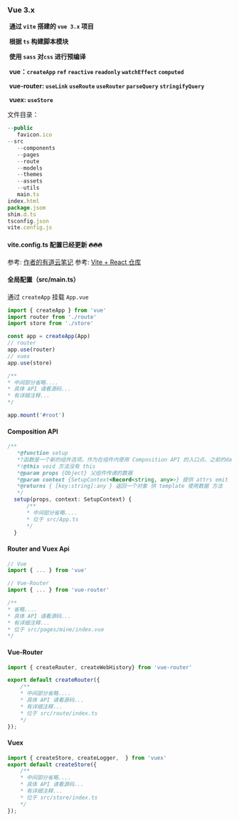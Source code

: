 ### Vue 3.x



​	**通过 `vite` 搭建的 `vue 3.x` 项目**

​	**根据 `ts` 构建脚本模块**

​    **使用 `sass` 对`css` 进行预编译**

​    **vue：`createApp` `ref` `reactive` `readonly` `watchEffect` `computed`**

​    **vue-router: `useLink`  `useRoute` `useRouter` `parseQuery` `stringifyQuery`**

​    **vuex: `useStore`**

  



文件目录：

```javascript
--public
   favicon.ico
--src
   --components
   --pages
   --route
   --models
   --themes
   --assets
   --utils
   main.ts
index.html
package.jsom
shim.d.ts
tsconfig.json
vite.config.js
```

#### vite.config.ts 配置已经更新 🔥🔥🔥
参考: [作者的有道云笔记](http://note.youdao.com/noteshare?id=e233bdcff42f81e8380bf3d76699046f)
参考: [Vite + React 仓库](https://github.com/QaQ-top/vite-react)

#### 全局配置（src/main.ts）

通过 `createApp` 挂载 `App.vue`

```javascript
import { createApp } from 'vue'
import router from './route'
import store from './store'

const app = createApp(App)
// router
app.use(router)
// vuex
app.use(store)

/**
* 中间部分省略....
* 具体 API 请看源码...
* 有详细注释...
*/

app.mount('#root')
```



####  Composition API

```javascript
/**
   *@function setup 
   *?函数是一个新的组件选项。作为在组件内使用 Composition API 的入口点。之前的data、声明周期、自定义函数都放置在内；   
   *!@this void 方法没有 this
   *@param props {Object} 父组件传递的数据 
   *@param context {SetupContext<Record<string, any>>} 提供 attrs emit slots 核心方法 
   *@returns { [key:string]:any } 返回一个对象 供 template 使用数据 方法
   */
  setup(props, context: SetupContext) {
      /**
      * 中间部分省略....
      * 位于 src/App.ts
      */
  }
```



#### Router and  Vuex Api

```javascript
// Vue
import { ... } from 'vue'

// Vue-Router
import { ... } from 'vue-router'

/**
* 省略....
* 具体 API 请看源码...
* 有详细注释...
* 位于 src/pages/mine/index.vue
*/
```







#### Vue-Router

```javascript
import { createRouter, createWebHistory} from 'vue-router'

export default createRouter({
    /**
    * 中间部分省略....
    * 具体 API 请看源码...
    * 有详细注释...
    * 位于 src/route/index.ts
    */
}); 
```





#### Vuex

```javascript
import { createStore, createLogger,  } from 'vuex'
export default createStore({
    /**
    * 中间部分省略....
    * 具体 API 请看源码...
    * 有详细注释...
    * 位于 src/store/index.ts
    */
});  
```

